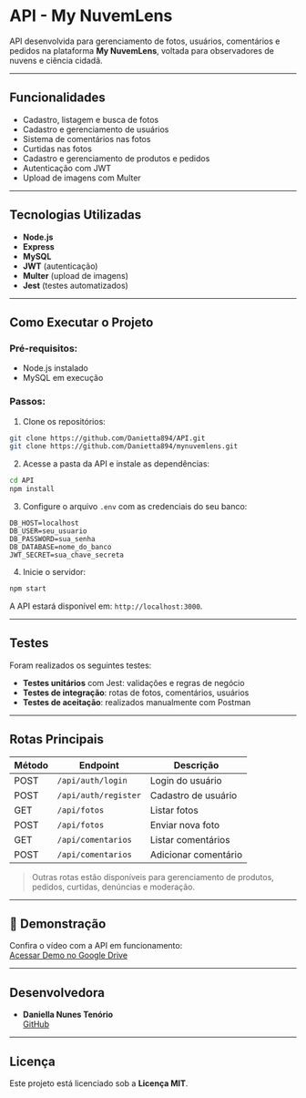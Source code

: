 #  API - My NuvemLens

API desenvolvida para gerenciamento de fotos, usuários, comentários e pedidos na plataforma **My NuvemLens**, voltada para observadores de nuvens e ciência cidadã.

---

##  Funcionalidades

- Cadastro, listagem e busca de fotos  
- Cadastro e gerenciamento de usuários  
- Sistema de comentários nas fotos  
- Curtidas nas fotos  
- Cadastro e gerenciamento de produtos e pedidos  
- Autenticação com JWT  
- Upload de imagens com Multer  

---

##  Tecnologias Utilizadas

- **Node.js**
- **Express**
- **MySQL** 
- **JWT** (autenticação)
- **Multer** (upload de imagens)
- **Jest** (testes automatizados)

---

## Como Executar o Projeto

###  Pré-requisitos:
- Node.js instalado
- MySQL em execução

### Passos:

1. Clone os repositórios:

```bash
git clone https://github.com/Danietta894/API.git
git clone https://github.com/Danietta894/mynuvemlens.git
```

2. Acesse a pasta da API e instale as dependências:

```bash
cd API
npm install
```

3. Configure o arquivo `.env` com as credenciais do seu banco:

```env
DB_HOST=localhost
DB_USER=seu_usuario
DB_PASSWORD=sua_senha
DB_DATABASE=nome_do_banco
JWT_SECRET=sua_chave_secreta
```

4. Inicie o servidor:

```bash
npm start
```

A API estará disponível em: `http://localhost:3000`.

---

##  Testes

Foram realizados os seguintes testes:

-  **Testes unitários** com Jest: validações e regras de negócio  
-  **Testes de integração**: rotas de fotos, comentários, usuários  
-  **Testes de aceitação**: realizados manualmente com Postman  

---

##  Rotas Principais

| Método | Endpoint               | Descrição               |
|--------|------------------------|-------------------------|
| POST   | `/api/auth/login`      | Login do usuário        |
| POST   | `/api/auth/register`   | Cadastro de usuário     |
| GET    | `/api/fotos`           | Listar fotos            |
| POST   | `/api/fotos`           | Enviar nova foto        |
| GET    | `/api/comentarios`     | Listar comentários      |
| POST   | `/api/comentarios`     | Adicionar comentário    |

>  Outras rotas estão disponíveis para gerenciamento de produtos, pedidos, curtidas, denúncias e moderação.

---

## 🎥 Demonstração

Confira o vídeo com a API em funcionamento:  
 [Acessar Demo no Google Drive](https://drive.google.com/drive/folders/1v2yOq2h7IxqkmguCXe9tFR3N6VZ1_VVB?sort=13&direction=a)

---

##  Desenvolvedora

- **Daniella Nunes Tenório**  
 [GitHub](https://github.com/Danietta894)

---

## Licença

Este projeto está licenciado sob a **Licença MIT**.
